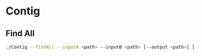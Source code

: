 # Contig

## Find All
```bash
./Contig --findAll --inputA <path> --inputB <path> [--output <path>] [--accept <percentage>]
```